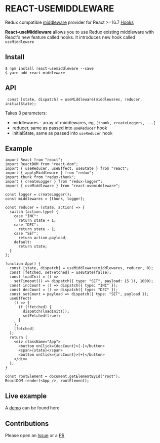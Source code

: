 # REACT-USEMIDDLEWARE

Redux compatible [middleware](https://redux.js.org/advanced/middleware) provider for React >=16.7 [Hooks](https://reactjs.org/docs/hooks-intro.html)

**React-useMiddleware** allows you to use Redux existing middleware with React's new feature called hooks.
It introduces new hook called `useMiddleware`

## Install
```
$ npm install react-usemiddleware --save
$ yarn add react-middleware
```

## API

```
 const [state, dispatch] = useMiddleware(middlewares, reducer, initialState);

```

Takes 3 parameters:
 - middlewares - array of middlewares, eg, `[thunk, createLoggers, ...]`
 - reducer, same as passed into `useReducer` hook
 - initialState, same as passed into `useReducer` hook

## Example

```
import React from "react";
import ReactDOM from "react-dom";
import { useReducer, useEffect, useState } from "react";
import { applyMiddleware } from "redux";
import thunk from "redux-thunk";
import { createLogger } from "redux-logger";
import { useMiddleware } from "react-usemiddleware";

const logger = createLogger();
const middlewares = [thunk, logger];

const reducer = (state, action) => {
  switch (action.type) {
    case "INC":
      return state + 1;
    case "DEC":
      return state - 1;
    case "SET":
      return action.payload;
    default:
      return state;
  }
};

function App() {
  const [state, dispatch] = useMiddleware(middlewares, reducer, 0);
  const [fetched, setFetched] = useState(false);
  const loadInit = () =>
    setTimeout(() => dispatch({ type: "SET", payload: 15 }), 1000);
  const incCount = () => dispatch({ type: "INC" });
  const decCount = () => dispatch({ type: "DEC" });
  const setCount = payload => dispatch({ type: "SET", payload });
  useEffect(
    () => {
      if (!fetched) {
        dispatch(loadInit());
        setFetched(true);
      }
    },
    [fetched]
  );
  return (
    <div className="App">
      <button onClick={decCount}>[-]</button>
      <span>{state}</span>
      <button onClick={incCount}>[+]</button>
    </div>
  );
}

const rootElement = document.getElementById("root");
ReactDOM.render(<App />, rootElement);

```

## Live example

A [demo](https://codesandbox.io/s/48ovynqr97) can be found here


## Contributions

Please open an [Issue](https://github.com/venil7/react-usemiddleware/issues) or a [PR](https://github.com/venil7/react-usemiddleware/pulls)


